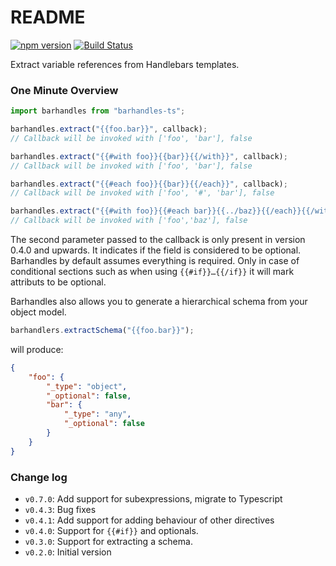 # README

[![npm version](https://badge.fury.io/js/barhandles.svg)](http://badge.fury.io/js/barhandles)
[![Build Status](https://travis-ci.org/bborn/barhandles.svg?branch=master)](https://travis-ci.org/bborn/barhandles)

Extract variable references from Handlebars templates.

### One Minute Overview

```javascript
import barhandles from "barhandles-ts";

barhandles.extract("{{foo.bar}}", callback);
// Callback will be invoked with ['foo', 'bar'], false

barhandles.extract("{{#with foo}}{{bar}}{{/with}}", callback);
// Callback will be invoked with ['foo', 'bar'], false

barhandles.extract("{{#each foo}}{{bar}}{{/each}}", callback);
// Callback will be invoked with ['foo', '#', 'bar'], false

barhandles.extract("{{#with foo}}{{#each bar}}{{../baz}}{{/each}}{{/with}}", callback);
// Callback will be invoked with ['foo','baz'], false
```

The second parameter passed to the callback is only present in version 0.4.0 and upwards. It indicates if the field
is considered to be optional. Barhandles by default assumes everything is required. Only in case of conditional sections
such as when using `{{#if}}…{{/if}}` it will mark attributs to be optional.

Barhandles also allows you to generate a hierarchical schema from your object model.

```javascript
barhandlers.extractSchema("{{foo.bar}}");
```

will produce:

```json
{
    "foo": {
        "_type": "object",
        "_optional": false,
        "bar": {
            "_type": "any",
            "_optional": false
        }
    }
}
```

### Change log

-   `v0.7.0`: Add support for subexpressions, migrate to Typescript
-   `v0.4.3`: Bug fixes
-   `v0.4.1`: Add support for adding behaviour of other directives
-   `v0.4.0`: Support for `{{#if}}` and optionals.
-   `v0.3.0`: Support for extracting a schema.
-   `v0.2.0`: Initial version
